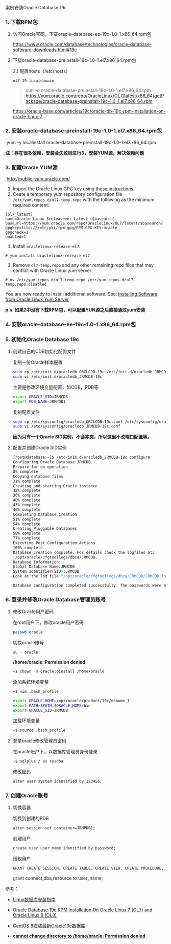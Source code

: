案例安装Oracle Database 19c

### 1. 下载RPM包

1. 访问Oracle官网，下载oracle-database-ee-19c-1.0-1.x86_64.rpm包

   https://www.oracle.com/database/technologies/oracle-database-software-downloads.html#19c

2. 下载oracle-database-preinstall-19c-1.0-1.el7.x86_64.rpm包

   2.1 配置hosts（/etc/hosts）

   ```
   ol7-19.localdomain
   ```

   > curl -o oracle-database-preinstall-19c-1.0-1.el7.x86_64.rpm https://yum.oracle.com/repo/OracleLinux/OL7/latest/x86_64/getPackage/oracle-database-preinstall-19c-1.0-1.el7.x86_64.rpm

   https://oracle-base.com/articles/19c/oracle-db-19c-rpm-installation-on-oracle-linux-7

### 2. 安装oracle-database-preinstall-19c-1.0-1.el7.x86_64.rpm包

​	yum -y localinstall oracle-database-preinstall-19c-1.0-1.el7.x86_64.rpm

​	**注：存在很多依赖，安装会失败则进行3，安装YUM源，解决依赖问题**

### 3. 配置Oracle YUM源

​	http://public-yum.oracle.com/

1. Import the Oracle Linux GPG key using [these instructions](http://yum.oracle.com/faq.html#a10).
2. Ceate a temporary yum repository configuration file `/etc/yum.repos.d/ol7-temp.repo` with the following as the minimum required content:

```
[ol7_latest]
name=Oracle Linux $releasever Latest ($basearch)
baseurl=https://yum.oracle.com/repo/OracleLinux/OL7/latest/$basearch/
gpgkey=file:///etc/pki/rpm-gpg/RPM-GPG-KEY-oracle
gpgcheck=1
enabled=1
```

1. Install `oraclelinux-release-el7`:

```
# yum install oraclelinux-release-el7
```

1. Remove `ol7-temp.repo` and any other remaining repo files that may conflict with Oracle Linux yum server:

```
# mv /etc/yum.repos.d/ol7-temp.repo /etc/yum.repos.d/ol7-temp.repo.disabled
```

You are now ready to install additional software. See: [Installing Software from Oracle Linux Yum Server](http://public-yum.oracle.com/getting-started.html#installing-from-oracle-linux-yum-server)

**p.s. 如果2中没有下载RPM包，可以配置YUN源之后直接通过yum安装**

### 4. 安装oracle-database-ee-19c-1.0-1.x86_64.rpm包

### 5. 初始化Oracle Database 19c

1. 创建自己的CDB初始化配置文件

   复制一份Oracle样本配置

   ```bash
   sudo cp /etc/init.d/oracledb_ORCLCDB-19c /etc/init.d/oracledb_JRMCDB-19c
   sudo vi /etc/init.d/oracledb_JRMCDB-19c
   ```

   主要是修改环境变量配置，如CDB，PDB等

   ```bash
   export ORACLE_SID=JRMCDB
   export PDB_NAME=JRMPDB1
   ```

   复制配置文件

   ```bash
   sudo cp /etc/sysconfig/oracledb_ORCLCDB-19c.conf /etc/sysconfig/oracledb_JRMCDB-19c.conf
   sudo vi /etc/sysconfig/oracledb_JRMCDB-19c.conf
   ```

   **因为只有一个Oracle SID实例，不会冲突，所以这里不改端口配置等。**

2. 配置并创建Oracle SID实例

   ```bash
   [root@database ~]$ /etc/init.d/oracledb_JRMCDB-19c configure
   Configuring Oracle Database JRMCDB.
   Prepare for db operation
   8% complete
   Copying database files
   31% complete
   Creating and starting Oracle instance
   32% complete
   36% complete
   40% complete
   43% complete
   46% complete
   Completing Database Creation
   51% complete
   54% complete
   Creating Pluggable Databases
   58% complete
   77% complete
   Executing Post Configuration Actions
   100% complete
   Database creation complete. For details check the logfiles at:
    /opt/oracle/cfgtoollogs/dbca/JRMCDB.
   Database Information:
   Global Database Name:JRMCDB
   System Identifier(SID):JRMCDB
   Look at the log file "/opt/oracle/cfgtoollogs/dbca/JRMCDB/JRMCDB.log" for further details.
   
   Database configuration completed successfully. The passwords were auto generated, you must change them by connecting to the database using 'sqlplus / as sysdba' as the oracle user.
   
   ```

### 6. 登录并修改Oracle Database管理员账号

1. 修改Oracle用户密码

   在root用户下，修改oracle用户密码

   ```bash
   passwd oracle
   ```

   切换oracle账号

   ```bash
   su - oracle
   ```

    **/home/oracle: Permission denied**

   ```bash
   ~$ chown -R oracle:oinstall /home/oracle
   ```

   添加系统环境变量

   ```bash
   ~$ vim .bash_profile
   
   export ORACLE_HOME=/opt/oracle/product/19c/dbhome_1
   export PATH=$PATH:$ORACLE_HOME/bin
   export ORACLE_SID=JRMCDB
   ```

   加载环境变量

   ```bash
   ~$ source .bash_profile
   ```

2. 登录oracle修改管理员密码

   在oracle账户下，以数据库管理员身份登录

   ```bash
   ~$ sqlplus / as sysdba
   ```

   修改密码

   ```bash
   alter user system identified by 123456;
   ```

### 7. 创建Oracle账号

1. 切换容器

   切换到创建的PDB

   ```bash
   alter session set container=JRMPDB1;
   ```

   创建用户

   ```bash
   create user user_name identified by password;
   ```

   授权用户

   ```bash
   GRANT CREATE SESSION, CREATE TABLE, CREATE VIEW, CREATE PROCEDURE, CREATE SEQUENCE  to user_name;
   ```
   
   grant connect,dba,resource to user_name;


参考：

- [Linux数据库安装指南](https://docs.oracle.com/en/database/oracle/oracle-database/19/ladbi/lot.html)

- [Oracle Database 19c RPM Installation On Oracle Linux 7 (OL7) and Oracle Linux 8 (OL8)](https://oracle-base.com/articles/19c/oracle-db-19c-rpm-installation-on-oracle-linux-7)

- [CentOS 8安装最新Oracle19c数据库](https://www.codenong.com/cs106109001/)

- [**cannot change directory to /home/oracle: Permission denied**](https://www.linuxquestions.org/questions/linux-newbie-8/cannot-change-directory-to-home-oracle-permission-denied-842984/)